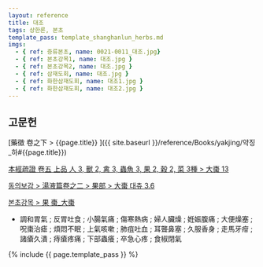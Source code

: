 ```yaml
---
layout: reference
title: 대조
tags: 상한론, 본초
template_pass: template_shanghanlun_herbs.md
imgs:
  - { ref: 증류본초, name: 0021-0011_대조.jpg}
  - { ref: 본초강목1, name: 대조.jpg }
  - { ref: 본초강목2, name: 대조.jpg }
  - { ref: 삼재도회, name: 대조.jpg }
  - { ref: 화한삼재도회, name: 대조1.jpg }
  - { ref: 화한삼재도회, name: 대조2.jpg }
---
```


## 고문헌

[藥徵 卷之下 > {{page.title}} ]({{ site.baseurl }}/reference/Books/yakjing/약징_하#{{page.title}})

[本經疏證 卷五 上品 人 3, 獸 2, 禽 3, 蟲魚 3, 果 2, 穀 2, 菜 3種 > 大棗 13](https://mediclassics.kr/books/154/volume/5/#content_68)

[동의보감 > 湯液篇卷之二 > 果部 >  大棗 대츄 3.6](https://mediclassics.kr/books/8/volume/21/#content_569)

[본초강목 > 果	棗_大棗]()

* 調和胃氣 ; 反胃吐食 ; 小腸氣痛 ; 傷寒熱病 ; 婦人臟燥 ; 姙娠腹痛 ; 大便燥塞 ; 呪棗治瘧 ; 煩悶不眠 ; 上氣咳嗽 ; 肺疽吐血 ; 耳聾鼻塞 ; 久服香身 ; 走馬牙疳 ; 諸瘡久潰 ; 痔瘡疼痛 ; 下部蟲癢 ; 卒急心疼 ; 食椒閉氣


{% include {{ page.template_pass }} %}
